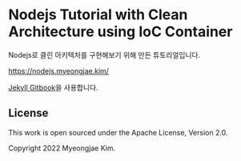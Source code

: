# Nodejs Tutorial with Clean Architecture using IoC Container

Nodejs로 클린 아키텍처를 구현해보기 위해 만든 튜토리얼입니다.

https://nodejs.myeongjae.kim/

[Jekyll Gitbook](https://github.com/sighingnow/jekyll-gitbook)을 사용합니다.

## License

This work is open sourced under the Apache License, Version 2.0.

Copyright 2022 Myeongjae Kim.
